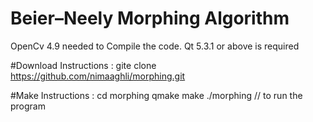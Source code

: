 # Beier–Neely Morphing Algorithm
OpenCv 4.9 needed to Compile the code.
Qt 5.3.1 or above is required 

#Download Instructions :
gite clone https://github.com/nimaaghli/morphing.git


#Make Instructions :
cd morphing
qmake 
make
./morphing // to run the program 


